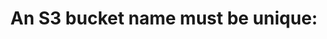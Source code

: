 ---
layout: answer
title: "An S3 bucket name must be unique:"
blurb: "An AWS S3 bucket name must be unique within the entire AWS Partition. According to the docs Bucket names must be unique within a partition. A partit"
quid: 271
---